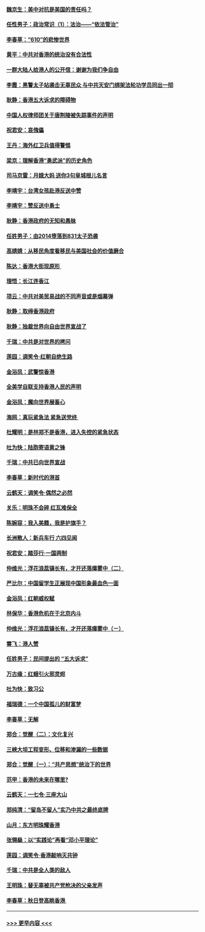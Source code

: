 #### [魏京生：美中对抗是美国的责任吗？](../pages/nsc993/n11500723.md?t=09051122) 
#### [任性男子：政治常识（1）：法治——“依法管治”](../pages/nsc993/n11500791.md?t=09051122) 
#### [李春草：“610”的悲惨世界](../pages/nsc993/n11501141.md?t=09051122) 
#### [黄平：中共对香港的统治没有合法性](../pages/nsc993/n11499473.md?t=09051122) 
#### [一群大陆人给港人的公开信：谢谢为我们争自由](../pages/nsc993/n11500402.md?t=09051122) 
#### [李霞：黑警太子站袭击无辜民众 与中共天安门绑架法轮功学员同出一彻](../pages/nsc993/n11499805.md?t=09051122) 
#### [耿静：香港五大诉求的障碍物](../pages/nsc993/n11497578.md?t=09051122) 
#### [中国人权律师团关于唐荆陵被失踪事件的声明](../pages/nsc993/n11500014.md?t=09051122) 
#### [祝君安：哀傀儡](../pages/nsc993/n11499776.md?t=09051122) 
#### [王丹：海外红卫兵值得警惕](../pages/nsc993/n11498138.md?t=09051122) 
#### [梁京：理解香港“勇武派”的历史角色](../pages/nsc993/n11498006.md?t=09051122) 
#### [司马京雷：月娥大妈  送你3句皇城根儿名言](../pages/nsc993/n11497885.md?t=09051122) 
#### [李靖宇：台湾女孩赴港反送中赞](../pages/nsc993/n11497721.md?t=09051122) 
#### [李靖宇：赞反送中勇士](../pages/nsc993/n11497452.md?t=09051122) 
#### [耿静：香港政府的无知和愚昧](../pages/nsc993/n11494238.md?t=09051122) 
#### [任姓男子：由2014堕落到831太子恐袭](../pages/nsc993/n11496683.md?t=09051122) 
#### [高婧婧：从移民角度看移民与美国社会的价值磨合](../pages/nsc993/n11495757.md?t=09051122) 
#### [陈达：香港大街现原形 ](../pages/nsc993/n11495441.md?t=09051122) 
#### [理悟：长江连香江](../pages/nsc993/n11495377.md?t=09051122) 
#### [项云：中共对美贸易战的不同声音或是烟幕弹](../pages/nsc993/n11494929.md?t=09051122) 
#### [耿静：取缔香港政府](../pages/nsc993/n11494218.md?t=09051122) 
#### [耿静：独裁世界向自由世界宣战了](../pages/nsc993/n11494190.md?t=09051122) 
#### [千瑞：中共是对世界的拷问](../pages/nsc993/n11493021.md?t=09051122) 
#### [莲园：调笑令‧红朝自绝生路](../pages/nsc993/n11493011.md?t=09051122) 
#### [金浴凤：武警惊香港](../pages/nsc993/n11492994.md?t=09051122) 
#### [全美学自联支持香港人民的声明](../pages/nsc993/n11492630.md?t=09051122) 
#### [金浴凤：魔向世界展畜心](../pages/nsc993/n11492599.md?t=09051122) 
#### [海网：真玩紧急法 紧急送党终 ](../pages/nsc993/n11492535.md?t=09051122) 
#### [杜耀明：是林郑不是香港，进入失控的紧急状态](../pages/nsc993/n11491420.md?t=09051122) 
#### [吐为快：陆胞寄语黄之锋](../pages/nsc993/n11491117.md?t=09051122) 
#### [千瑞：中共已向世界宣战](../pages/nsc993/n11490123.md?t=09051122) 
#### [李春草：新时代的港首](../pages/nsc993/n11489864.md?t=09051122) 
#### [云鹤天：调笑令·偶然之必然](../pages/nsc993/n11489701.md?t=09051122) 
#### [关乐：明珠不会碎 红瓦难保全](../pages/nsc993/n11489647.md?t=09051122) 
#### [陈婉容：我入美籍，我是护旗手？](../pages/nsc993/n11487908.md?t=09051122) 
#### [长洲散人：新兵车行 六四见闻](../pages/nsc993/n11487729.md?t=09051122) 
#### [祝君安：踏莎行‧一国两制](../pages/nsc993/n11487699.md?t=09051122) 
#### [仲维光：浮花浪蕊镇长有，才开还落瘴雾中（二）](../pages/nsc993/n11483286.md?t=09051122) 
#### [严比尔：中国留学生正展现中国形象最血色一面](../pages/nsc993/n11485145.md?t=09051122) 
#### [金浴凤：红朝威权赋](../pages/nsc993/n11485191.md?t=09051122) 
#### [林保华：香港危机在于北京内斗](../pages/nsc993/n11484593.md?t=09051122) 
#### [仲维光：浮花浪蕊镇长有，才开还落瘴雾中（ㄧ）](../pages/nsc993/n11483259.md?t=09051122) 
#### [霄飞：港人赞](../pages/nsc993/n11482957.md?t=09051122) 
#### [任姓男子：民间提出的 “五大诉求”](../pages/nsc993/n11482897.md?t=09051122) 
#### [万古缘：红蛾引火邪灵烬](../pages/nsc993/n11482886.md?t=09051122) 
#### [吐为快：致习公](../pages/nsc993/n11482867.md?t=09051122) 
#### [福瑞德：一个中国孤儿的财富梦](../pages/nsc993/n11482817.md?t=09051122) 
#### [李春草：无解](../pages/nsc993/n11482791.md?t=09051122) 
#### [郑合：觉醒（二）：文化复兴](../pages/nsc993/n11478025.md?t=09051122) 
#### [三峡大坝工程变形、位移和渗漏的一些数据](../pages/nsc993/n11478232.md?t=09051122) 
#### [郑合：觉醒（一）：“共产思想”统治下的世界](../pages/nsc993/n11477663.md?t=09051122) 
#### [范甲：香港的未来在哪里?](../pages/nsc993/n11477249.md?t=09051122) 
#### [云鹤天：一七令·三座大山](../pages/nsc993/n11477192.md?t=09051122) 
#### [郑纯清：“留岛不留人”实乃中共之最终底牌](../pages/nsc993/n11476160.md?t=09051122) 
#### [山月：东方明珠耀香港](../pages/nsc993/n11476077.md?t=09051122) 
#### [张翎燊：以“实践论”再看“邓小平理论”](../pages/nsc993/n11475733.md?t=09051122) 
#### [莲园：调笑令‧香港敲响灭共钟](../pages/nsc993/n11475723.md?t=09051122) 
#### [千瑞：中共是全人类的敌人](../pages/nsc993/n11475329.md?t=09051122) 
#### [王明珠：替无辜被共产党枪决的父亲发声](../pages/nsc993/n11474570.md?t=09051122) 
#### [李春草：秋日登高眺香港 ](../pages/nsc993/n11474491.md?t=09051122) 

----
#### [ >>> 更早内容 <<< ](../indexes/nsc993-earlier.md)
